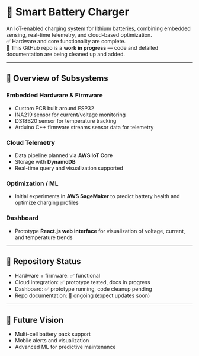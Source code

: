 # 🔋 Smart Battery Charger

An IoT-enabled charging system for lithium batteries, combining embedded sensing, real-time telemetry, and cloud-based optimization.  
✅ Hardware and core functionality are complete.  
🚧 This GitHub repo is a **work in progress** — code and detailed documentation are being cleaned up and added.  

---

## 📖 Overview of Subsystems

### Embedded Hardware & Firmware
- Custom PCB built around ESP32  
- INA219 sensor for current/voltage monitoring  
- DS18B20 sensor for temperature tracking  
- Arduino C++ firmware streams sensor data for telemetry  

### Cloud Telemetry
- Data pipeline planned via **AWS IoT Core**  
- Storage with **DynamoDB**  
- Real-time query and visualization supported  

### Optimization / ML
- Initial experiments in **AWS SageMaker** to predict battery health and optimize charging profiles  

### Dashboard
- Prototype **React.js web interface** for visualization of voltage, current, and temperature trends  

---

## 🚧 Repository Status
- Hardware + firmware: ✅ functional  
- Cloud integration: ✅ prototype tested, docs in progress  
- Dashboard: ✅ prototype running, code cleanup pending  
- Repo documentation: 🚧 ongoing (expect updates soon)  

---

## 📌 Future Vision
- Multi-cell battery pack support  
- Mobile alerts and visualization  
- Advanced ML for predictive maintenance  
